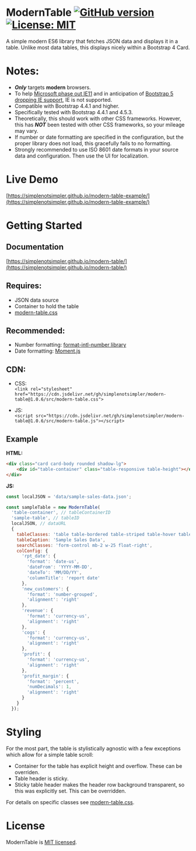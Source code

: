 # ModernTable [![GitHub version](https://badge.fury.io/gh/simplenotsimpler%2Fmodern-table.svg)](https://badge.fury.io/gh/simplenotsimpler%2Fmodern-table) [![License: MIT](https://img.shields.io/badge/License-MIT-brightgreen.svg)](https://opensource.org/licenses/MIT)
A simple modern ES6 library that fetches JSON data and displays it in a table. Unlike most data tables, this displays nicely within a Bootstrap 4 Card. 

# Notes:
* __*Only*__ targets **modern** browsers. 
* To help [Microsoft phase out IE11](https://techcommunity.microsoft.com/t5/microsoft-365-blog/microsoft-365-apps-say-farewell-to-internet-explorer-11-and/ba-p/1591666) and in anticipation of [Bootstrap 5 dropping IE support](https://blog.getbootstrap.com/2020/06/16/bootstrap-5-alpha/), IE is not supported.
* Compatible with Bootstrap 4.4.1 and higher.
* Specifically tested with Bootstrap 4.4.1 and 4.5.3.
* Theoretically, this should work with other CSS frameworks. However, this has __*NOT*__ been tested with other CSS frameworks, so your mileage may vary.
* If number or date formatting are specified in the configuration, but the proper library does not load, this gracefully fails to no formatting.
* Strongly recommended to use ISO 8601 date formats in your source data and configuration. Then use the UI for localization.

# Live Demo
[https://simplenotsimpler.github.io/modern-table-example/](https://simplenotsimpler.github.io/modern-table-example/)

# Getting Started
## Documentation
[https://simplenotsimpler.github.io/modern-table/](https://simplenotsimpler.github.io/modern-table/)

## Requires:
* JSON data source
* Container to hold the table
* [modern-table.css](/src/modern-table.css)

## Recommended:
* Number formatting: [format-intl-number library](https://github.com/simplenotsimpler/format-intl-number)
* Date formatting: [Moment.js](https://momentjs.com/)

## CDN:
* CSS:  
`<link rel="stylesheet" href="https://cdn.jsdelivr.net/gh/simplenotsimpler/modern-table@1.0.6/src/modern-table.css">`

* JS:  
`<script src="https://cdn.jsdelivr.net/gh/simplenotsimpler/modern-table@1.0.6/src/modern-table.js"></script>`

## Example
**HTML:**
```html
<div class="card card-body rounded shadow-lg">
    <div id="table-container" class="table-responsive table-height"></div>
</div>
```
**JS:**
```javascript
const localJSON = 'data/sample-sales-data.json';

const sampleTable = new ModernTable(
  'table-container', // tableContainerID
  'sample-table', // tableID
  localJSON, // dataURL
  {
    tableClasses: 'table table-bordered table-striped table-hover table-sticky table-sm',
    tableCaption: 'Sample Sales Data',  
    searchClasses: 'form-control mb-2 w-25 float-right',
    colConfig: {
      'rpt_date': {
        'format': 'date-us',
        'dateFrom': 'YYYY-MM-DD',
        'dateTo': 'MM/DD/YY',
        'columnTitle': 'report date'
      },
      'new_customers': {
        'format': 'number-grouped',
        'alignment': 'right'
      },
      'revenue': {
        'format': 'currency-us',
        'alignment': 'right'
      },
      'cogs': {
        'format': 'currency-us',
        'alignment': 'right'
      },
      'profit': {
        'format': 'currency-us',
        'alignment': 'right'
      },
      'profit_margin': {
        'format': 'percent',
        'numDecimals': 1,
        'alignment': 'right'
      }
    }
  });
```
# Styling
For the most part, the table is stylistically agnostic with a few exceptions which allow for a simple table scroll:
* Container for the table has explicit height and overflow. These can be overriden.
* Table header is sticky.
* Sticky table header makes the header row background transparent, so this was explicitly set. This can be overridden.

For details on specific classes see [modern-table.css](/src/modern-table.css).

# License
ModernTable is [MIT licensed](./LICENSE).